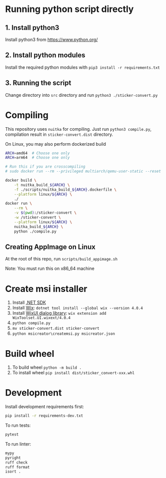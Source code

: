 # Running python script directly
## 1. Install python3
Install python3 from https://www.python.org/

## 2. Install python modules
Install the required python modules with `pip3 install -r requirements.txt`

## 3. Running the script
Change directory into `src` directory and run `python3 ./sticker-convert.py`

# Compiling
This repository uses `nuitka` for compiling. Just run `python3 compile.py`, compilation result in `sticker-convert.dist` directory.

On Linux, you may also perform dockerized build
```bash
ARCH=amd64  # Choose one only
ARCH=arm64  # Choose one only

# Run this if you are crosscompiling
# sudo docker run --rm --privileged multiarch/qemu-user-static --reset -p yes

docker build \
    -t nuitka_build_${ARCH} \
    -f ./scripts/nuitka_build_${ARCH}.dockerfile \
    --platform linux/${ARCH} \
    ./
docker run \
    --rm \
    -v $(pwd):/sticker-convert \
    -w /sticker-convert \
    --platform linux/${ARCH} \
    nuitka_build_${ARCH} \
    python ./compile.py
```

## Creating AppImage on Linux
At the root of this repo, run `scripts/build_appimage.sh`

Note: You must run this on x86_64 machine

# Create msi installer
1. Install [.NET SDK](https://dotnet.microsoft.com/en-us/download/dotnet)
2. Install [Wix](https://wixtoolset.org/docs/intro/):
`dotnet tool install --global wix --version 4.0.4`
3. Install [WixUI dialog library](https://wixtoolset.org/docs/tools/wixext/wixui/):
`wix extension add WixToolset.UI.wixext/4.0.4`
4. `python compile.py`
5. `mv sticker-convert.dist sticker-convert`
6. `python msicreator\createmsi.py msicreator.json`

# Build wheel
1. To build wheel `python -m build .`
2. To install wheel `pip install dist/sticker_convert-xxx.whl`

# Development
Install development requirements first:
```bash
pip install -r requirements-dev.txt
```

To run tests:
```bash
pytest
```

To run linter:
```bash
mypy
pyright
ruff check
ruff format
isort .
```